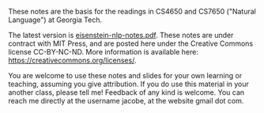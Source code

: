 These notes are the basis for the readings in CS4650 and CS7650 ("Natural Language") at Georgia Tech.

The latest version is [eisenstein-nlp-notes.pdf](eisenstein-nlp-notes.pdf). These notes are under contract with MIT Press, and are posted here under the Creative Commons license CC-BY-NC-ND. More information is available here: https://creativecommons.org/licenses/. 

You are welcome to use these notes and slides for your own learning or teaching, assuming you give attribution. If you do use this material in your another class, please tell me! Feedback of any kind is welcome. You can reach me directly at the username jacobe, at the website gmail dot com.


